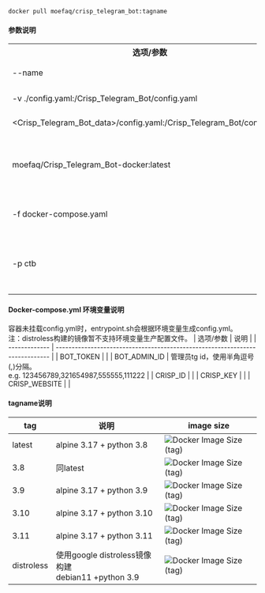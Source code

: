     docker pull moefaq/crisp_telegram_bot:tagname
#### 参数说明
<table>
    <tr>
        <th>选项/参数</th>
        <th>说明</th>
    </tr>
    <tr>
        <td>--name </td>
        <td>容器名称设置为: </td>
    </tr>
    <tr>
        <td>-v ./config.yaml:/Crisp_Telegram_Bot/config.yaml</td>
        <td rowspan="2">将配置文件config.yaml挂载至容器中</td>
    </tr>
    <tr>
        <td>&lt;Crisp_Telegram_Bot_data&gt;/config.yaml:/Crisp_Telegram_Bot/config.yaml</td>
    </tr>
    <tr>
        <td>moefaq/Crisp_Telegram_Bot-docker:latest</td>
        <td>指定镜像, latest为镜像tag, 详见<a href="#24-image-tag%E8%AF%B4%E6%98%8E">Image tag说明</a></td>
    </tr>
    <tr>
        <td>-f docker-compose.yaml</td>
        <td>指定compose文件</td>
    </tr>
    <tr>
        <td>-p ctb</td>
        <td>指定project名称, 指定后容器名形如ctb-bot-1</td>
    </tr>
</table>

#### Docker-compose.yml 环境变量说明
容器未挂载config.yml时，entrypoint.sh会根据环境变量生成config.yml。  
注：distroless构建的镜像暂不支持环境变量生产配置文件。
| 选项/参数     | 说明                                                                         |
| ------------- | ---------------------------------------------------------------------------- |
| BOT_TOKEN     |                                                                              |
| BOT_ADMIN_ID  | 管理员tg id，使用半角逗号(,)分隔。<br>e.g. 123456789,321654987,555555,111222 |
| CRISP_ID      |                                                                              |
| CRISP_KEY     |                                                                              |
| CRISP_WEBSITE |                                                                              |


#### tagname说明
| tag        | 说明                                                  | image size                                                                                                |
| ---------- | ----------------------------------------------------- | --------------------------------------------------------------------------------------------------------- |
| latest     | alpine 3.17 + python 3.8                              | ![Docker Image Size (tag)](https://img.shields.io/docker/image-size/moefaq/crisp_telegram_bot/latest)     |
| 3.8        | 同latest                                              | ![Docker Image Size (tag)](https://img.shields.io/docker/image-size/moefaq/crisp_telegram_bot/py3.8)      |
| 3.9        | alpine 3.17 + python 3.9                              | ![Docker Image Size (tag)](https://img.shields.io/docker/image-size/moefaq/crisp_telegram_bot/py3.9)      |
| 3.10       | alpine 3.17 + python 3.10                             | ![Docker Image Size (tag)](https://img.shields.io/docker/image-size/moefaq/crisp_telegram_bot/py3.10)     |
| 3.11       | alpine 3.17 + python 3.11                             | ![Docker Image Size (tag)](https://img.shields.io/docker/image-size/moefaq/crisp_telegram_bot/py3.11)     |
| distroless | 使用google distroless镜像构建<br>debian11 +python 3.9 | ![Docker Image Size (tag)](https://img.shields.io/docker/image-size/moefaq/crisp_telegram_bot/distroless) |